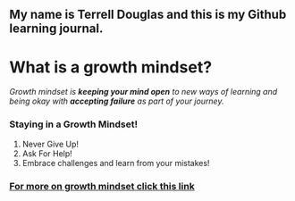 ## **My name is Terrell Douglas and this is my Github learning journal.**

# What is a growth mindset?

*Growth mindset is **keeping your mind open** to new ways of learning and being okay with **accepting failure** as part of your journey.*

### Staying in a **Growth Mindset!**

<ol>
  <li>Never Give Up!</li>
  <li>Ask For Help!</li>
  <li>Embrace challenges and learn from your mistakes!</li>
</ol>

### [For more on growth mindset click this link](https://www.atlassian.com/blog/inside-atlassian/growth-mindset)
